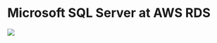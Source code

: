 # Microsoft SQL Server at AWS RDS

<img src=https://github.com/RubensZimbres/Repo-2019/blob/master/Microsoft-SQL-Server/1st_Query_.png>

